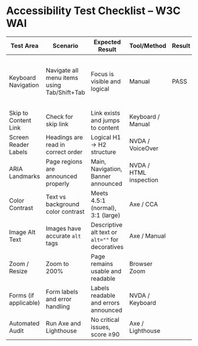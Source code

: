 # Accessibility Test Checklist – W3C WAI

| Test Area              | Scenario                                                             | Expected Result                                             | Tool/Method            | Result | Notes |
|------------------------|----------------------------------------------------------------------|-------------------------------------------------------------|------------------------|--------|-------|
| Keyboard Navigation    | Navigate all menu items using Tab/Shift+Tab                         | Focus is visible and logical                               | Manual                 |    PASS  |  Focus rigns appear. Logical order. Screenshot added     |
| Skip to Content Link   | Check for skip link                                                  | Link exists and jumps to content                           | Keyboard / Manual      |        |       |
| Screen Reader Labels   | Headings are read in correct order                                  | Logical H1 → H2 structure                                  | NVDA / VoiceOver       |        |       |
| ARIA Landmarks         | Page regions are announced properly                                 | Main, Navigation, Banner announced                         | NVDA / HTML inspection |        |       |
| Color Contrast         | Text vs background color contrast                                   | Meets 4.5:1 (normal), 3:1 (large)                          | Axe / CCA              |        |       |
| Image Alt Text         | Images have accurate `alt` tags                                     | Descriptive alt text or `alt=""` for decoratives           | Axe / Manual           |        |       |
| Zoom / Resize          | Zoom to 200%                                                        | Page remains usable and readable                           | Browser Zoom           |        |       |
| Forms (if applicable)  | Form labels and error handling                                       | Labels readable and errors announced                       | NVDA / Keyboard        |        |       |
| Automated Audit        | Run Axe and Lighthouse                                               | No critical issues, score ≥90                             | Axe / Lighthouse       |        |       |
